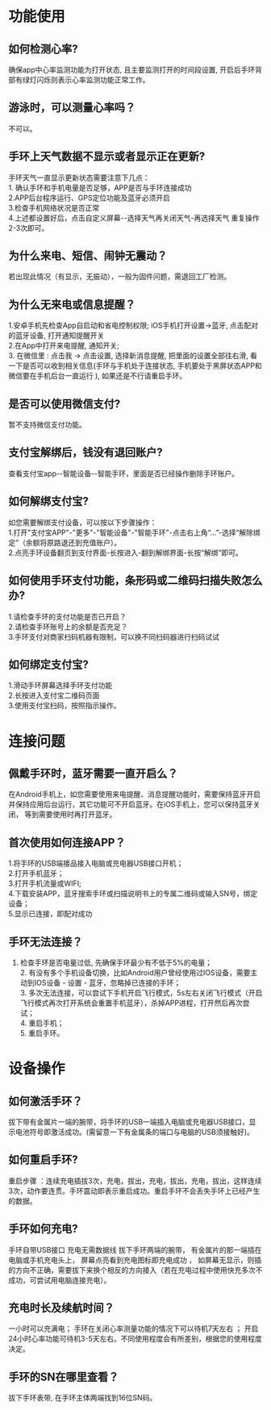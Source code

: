 <a name="eHp1i"></a>
# 功能使用
<a name="FIWTl"></a>
## 如何检测心率?
确保app中心率监测功能为打开状态, 且主要监测打开的时间段设置, 开启后手环背部有绿灯闪烁则表示心率监测功能正常工作。
<a name="HNUu4"></a>
## 游泳时，可以测量心率吗？
不可以。
<a name="31s4Z"></a>
## 手环上天气数据不显示或者显示正在更新?
手环天气一直显示更新状态需要注意下几点： <br />1. 确认手环和手机电量是否足够，APP是否与手环连接成功 <br />2.APP后台程序运行、GPS定位功能及蓝牙必须开启<br />3.检查手机网络状况是否正常 <br />4.上述都设置好后，点击自定义屏幕--选择天气再关闭天气-再选择天气 重复操作2-3次即可。
<a name="rWwOn"></a>
## 为什么来电、短信、闹钟无震动？
若出现此情况（有显示，无振动），一般为固件问题，需退回工厂检测。
<a name="XfUPK"></a>
## 为什么无来电或信息提醒？
1.安卓手机先检查App自启动和省电控制权限; iOS手机打开设置->蓝牙, 点击配对的蓝牙设备, 打开通知提醒开关<br />2.在App中打开来电提醒, 通知开关;<br />3. 在微信里 : 点击我 -> 点击设置, 选择新消息提醒, 把里面的设置全部往右滑, 看一下是否可以收到相关信息(手环与手机处于连接状态, 手机要处于黑屏状态APP和微信要在手机后台一直运行 ), 如果还是不行请重启手环。
<a name="EVf7W"></a>
## 是否可以使用微信支付?
暂不支持微信支付功能。
<a name="fLxft"></a>
## 支付宝解绑后，钱没有退回账户?
查看支付宝app--智能设备--智能手环，里面是否已经操作删除手环账户。
<a name="tN71B"></a>
## 如何解绑支付宝?<br />
如您需要解绑支付设备，可以按以下步骤操作：<br />1.打开"支付宝APP"-"更多"-"智能设备"-"智能手环"-点击右上角“…”-选择“解除绑定”（余额将原路退还到充值账户）。<br />2.点亮手环设备翻页到支付界面-长按进入-翻到解绑界面-长按“解绑”即可。
<a name="SqUyo"></a>
## 如何使用手环支付功能，条形码或二维码扫描失败怎么办?
1.请检查手环的支付功能是否已开启？<br />2.请检查手环账号上的余额是否充足？<br />3.手环支付对商家扫码机器有限制，可以换不同扫码器进行扫码试试
<a name="DABzH"></a>
## 如何绑定支付宝?
1.滑动手环屏幕选择手环支付功能 <br />2.长按进入支付宝二维码页面 <br />3.使用支付宝扫码，按照指示操作。<br />

<a name="7VbZq"></a>
# 连接问题
<a name="2fqhT"></a>
## 佩戴手环时，蓝牙需要一直开启么？
在Android手机上，如您需要使用来电提醒、消息提醒功能时，需要保持蓝牙开启并保持应用后台运行，其它功能可不开启蓝牙。在iOS手机上，您可以保持蓝牙关闭， 等到需要使用时再打开蓝牙。
<a name="Of8fu"></a>
## 首次使用如何连接APP？
1.将手环的USB端接品接入电脑或充电器USB接口开机；<br />2.打开手机蓝牙；<br />3.打开手机流量或WIFI;<br />4.下载安装APP，蓝牙搜索手环或扫描说明书上的专属二维码或输入SN号，绑定设备；<br />5.显示已连接，即配对成功<br />

<a name="b75yc"></a>
## 手环无法连接？
1. 检查手环是否电量过低, 先确保手环最少有不低于5%的电量； <br />2. 有没有多个手机设备切换，比如Android用户曾经使用过IOS设备，需要主动到IOS设备 - 设置 - 蓝牙，忽略掉已连接的手环；<br />3. 多次无法连接，可以尝试下手机开启飞行模式，5s左右关闭飞行模式（开启飞行模式再次打开系统会重置手机蓝牙），杀掉APP进程，打开然后再次尝试；<br />4. 重启手机； <br />5. 重启手环。<br />

<a name="CwL73"></a>
# 设备操作
<a name="428Ws"></a>
## 如何激活手环？
拔下带有金属片一端的腕带，将手环的USB一端插入电脑或充电器USB接口，显示电池符号即激活成功。(需留意一下有金属条的端口与电脑的USB须接触好)。
<a name="nC9IA"></a>
## 如何重启手环?
重启步骤 ：连续充电插拔3次，充电，拔出，充电，拔出，充电，拔出，这样连续3次，动作要连贯。手环震动即表示重启成功。重启手环不会丢失手环上已经产生的数据。
<a name="lgy2r"></a>
## 手环如何充电?
手环自带USB接口 充电无需数据线 拔下手环两端的腕带， 有金属片的那一端插在电脑或手机充电头上， 屏幕点亮看到充电图标即充电成功 ， 如屏幕无显示，则插的方向不正确，需要拔下来换个相反的方向接入（若在充电过程中使用快充多次不成功，可尝试用电脑连接充电）。
<a name="lsxYZ"></a>
## 充电时长及续航时间？
一小时可以充满电； 手环在关闭心率测量功能的情况下可以待机7天左右 ； 开启24小时心率功能可待机3-5天左右。不同使用程度会有所差别，根据您的使用程度决定。
<a name="N2oTS"></a>
## 手环的SN在哪里查看？
拔下手环表带, 在手环主体两端找到16位SN码。

